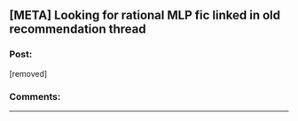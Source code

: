 ## [META] Looking for rational MLP fic linked in old recommendation thread

### Post:

[removed]

### Comments:

---


